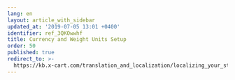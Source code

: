 ```yaml
---
lang: en
layout: article_with_sidebar
updated_at: '2019-07-05 13:01 +0400'
identifier: ref_3QKOwwhf
title: Currency and Weight Units Setup
order: 50
published: true
redirect_to: >-
  https://kb.x-cart.com/translation_and_localization/localizing_your_store/index.html
---
```


